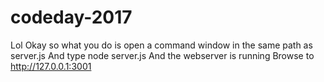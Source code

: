 # codeday-2017
Lol
Okay so what you do is open a command window in the same path as server.js
And type node server.js
And the webserver is running
Browse to http://127.0.0.1:3001